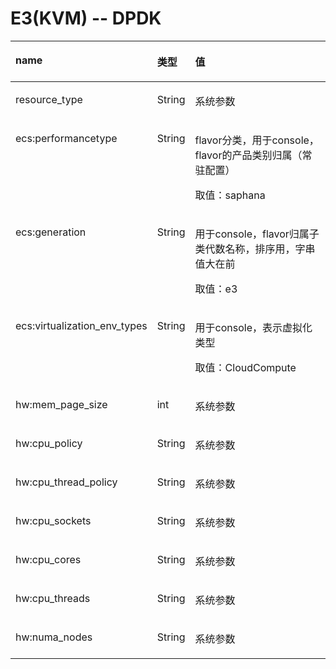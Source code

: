 # E3\(KVM\)     -- DPDK<a name="ZH-CN_TOPIC_0114103989"></a>

<a name="zh-cn_topic_0114079810_table51415138"></a>
<table><thead align="left"><tr id="zh-cn_topic_0114079810_row57385070"><th class="cellrowborder" valign="top" width="30.443159922928707%" id="mcps1.1.4.1.1"><p id="zh-cn_topic_0114079810_p17679057"><a name="zh-cn_topic_0114079810_p17679057"></a><a name="zh-cn_topic_0114079810_p17679057"></a>name</p>
</th>
<th class="cellrowborder" valign="top" width="9.441233140655106%" id="mcps1.1.4.1.2"><p id="zh-cn_topic_0114079810_p22717550"><a name="zh-cn_topic_0114079810_p22717550"></a><a name="zh-cn_topic_0114079810_p22717550"></a>类型</p>
</th>
<th class="cellrowborder" valign="top" width="60.115606936416185%" id="mcps1.1.4.1.3"><p id="zh-cn_topic_0114079810_p28182251"><a name="zh-cn_topic_0114079810_p28182251"></a><a name="zh-cn_topic_0114079810_p28182251"></a>值</p>
</th>
</tr>
</thead>
<tbody><tr id="zh-cn_topic_0114079810_row1060976"><td class="cellrowborder" valign="top" width="30.443159922928707%" headers="mcps1.1.4.1.1 "><p id="zh-cn_topic_0114079810_p18830246"><a name="zh-cn_topic_0114079810_p18830246"></a><a name="zh-cn_topic_0114079810_p18830246"></a>resource_type</p>
</td>
<td class="cellrowborder" valign="top" width="9.441233140655106%" headers="mcps1.1.4.1.2 "><p id="zh-cn_topic_0114079810_p48854964"><a name="zh-cn_topic_0114079810_p48854964"></a><a name="zh-cn_topic_0114079810_p48854964"></a>String</p>
</td>
<td class="cellrowborder" valign="top" width="60.115606936416185%" headers="mcps1.1.4.1.3 "><p id="zh-cn_topic_0114079810_p64938051"><a name="zh-cn_topic_0114079810_p64938051"></a><a name="zh-cn_topic_0114079810_p64938051"></a>系统参数</p>
</td>
</tr>
<tr id="zh-cn_topic_0114079810_row47571555"><td class="cellrowborder" valign="top" width="30.443159922928707%" headers="mcps1.1.4.1.1 "><p id="zh-cn_topic_0114079810_p28090709"><a name="zh-cn_topic_0114079810_p28090709"></a><a name="zh-cn_topic_0114079810_p28090709"></a>ecs:performancetype</p>
</td>
<td class="cellrowborder" valign="top" width="9.441233140655106%" headers="mcps1.1.4.1.2 "><p id="zh-cn_topic_0114079810_p60754972"><a name="zh-cn_topic_0114079810_p60754972"></a><a name="zh-cn_topic_0114079810_p60754972"></a>String</p>
</td>
<td class="cellrowborder" valign="top" width="60.115606936416185%" headers="mcps1.1.4.1.3 "><p id="zh-cn_topic_0114079810_p22205728"><a name="zh-cn_topic_0114079810_p22205728"></a><a name="zh-cn_topic_0114079810_p22205728"></a>flavor分类，用于console，flavor的产品类别归属（常驻配置）</p>
<p id="zh-cn_topic_0114079810_p65633828"><a name="zh-cn_topic_0114079810_p65633828"></a><a name="zh-cn_topic_0114079810_p65633828"></a>取值：saphana</p>
</td>
</tr>
<tr id="zh-cn_topic_0114079810_row53833544"><td class="cellrowborder" valign="top" width="30.443159922928707%" headers="mcps1.1.4.1.1 "><p id="zh-cn_topic_0114079810_p65549821"><a name="zh-cn_topic_0114079810_p65549821"></a><a name="zh-cn_topic_0114079810_p65549821"></a>ecs:generation</p>
</td>
<td class="cellrowborder" valign="top" width="9.441233140655106%" headers="mcps1.1.4.1.2 "><p id="zh-cn_topic_0114079810_p7935270"><a name="zh-cn_topic_0114079810_p7935270"></a><a name="zh-cn_topic_0114079810_p7935270"></a>String</p>
</td>
<td class="cellrowborder" valign="top" width="60.115606936416185%" headers="mcps1.1.4.1.3 "><p id="zh-cn_topic_0114079810_p38777132"><a name="zh-cn_topic_0114079810_p38777132"></a><a name="zh-cn_topic_0114079810_p38777132"></a>用于console，flavor归属子类代数名称，排序用，字串值大在前</p>
<p id="zh-cn_topic_0114079810_p13449869"><a name="zh-cn_topic_0114079810_p13449869"></a><a name="zh-cn_topic_0114079810_p13449869"></a>取值：e3</p>
</td>
</tr>
<tr id="zh-cn_topic_0114079810_row53939958"><td class="cellrowborder" valign="top" width="30.443159922928707%" headers="mcps1.1.4.1.1 "><p id="zh-cn_topic_0114079810_p7060460"><a name="zh-cn_topic_0114079810_p7060460"></a><a name="zh-cn_topic_0114079810_p7060460"></a>ecs:virtualization_env_types</p>
</td>
<td class="cellrowborder" valign="top" width="9.441233140655106%" headers="mcps1.1.4.1.2 "><p id="zh-cn_topic_0114079810_p35026424"><a name="zh-cn_topic_0114079810_p35026424"></a><a name="zh-cn_topic_0114079810_p35026424"></a>String</p>
</td>
<td class="cellrowborder" valign="top" width="60.115606936416185%" headers="mcps1.1.4.1.3 "><p id="zh-cn_topic_0114079810_p18568063"><a name="zh-cn_topic_0114079810_p18568063"></a><a name="zh-cn_topic_0114079810_p18568063"></a>用于console，表示虚拟化类型</p>
<p id="zh-cn_topic_0114079810_p32894845"><a name="zh-cn_topic_0114079810_p32894845"></a><a name="zh-cn_topic_0114079810_p32894845"></a>取值：CloudCompute</p>
</td>
</tr>
<tr id="zh-cn_topic_0114079810_row27618155"><td class="cellrowborder" valign="top" width="30.443159922928707%" headers="mcps1.1.4.1.1 "><p id="zh-cn_topic_0114079810_p22478116"><a name="zh-cn_topic_0114079810_p22478116"></a><a name="zh-cn_topic_0114079810_p22478116"></a>hw:mem_page_size</p>
</td>
<td class="cellrowborder" valign="top" width="9.441233140655106%" headers="mcps1.1.4.1.2 "><p id="zh-cn_topic_0114079810_p8788113"><a name="zh-cn_topic_0114079810_p8788113"></a><a name="zh-cn_topic_0114079810_p8788113"></a>int</p>
</td>
<td class="cellrowborder" valign="top" width="60.115606936416185%" headers="mcps1.1.4.1.3 "><p id="zh-cn_topic_0114079810_p40748571"><a name="zh-cn_topic_0114079810_p40748571"></a><a name="zh-cn_topic_0114079810_p40748571"></a>系统参数</p>
</td>
</tr>
<tr id="zh-cn_topic_0114079810_row31192822"><td class="cellrowborder" valign="top" width="30.443159922928707%" headers="mcps1.1.4.1.1 "><p id="zh-cn_topic_0114079810_p43590645"><a name="zh-cn_topic_0114079810_p43590645"></a><a name="zh-cn_topic_0114079810_p43590645"></a>hw:cpu_policy</p>
</td>
<td class="cellrowborder" valign="top" width="9.441233140655106%" headers="mcps1.1.4.1.2 "><p id="zh-cn_topic_0114079810_p41181381"><a name="zh-cn_topic_0114079810_p41181381"></a><a name="zh-cn_topic_0114079810_p41181381"></a>String</p>
</td>
<td class="cellrowborder" valign="top" width="60.115606936416185%" headers="mcps1.1.4.1.3 "><p id="zh-cn_topic_0114079810_p47357582"><a name="zh-cn_topic_0114079810_p47357582"></a><a name="zh-cn_topic_0114079810_p47357582"></a>系统参数</p>
</td>
</tr>
<tr id="zh-cn_topic_0114079810_row23565055"><td class="cellrowborder" valign="top" width="30.443159922928707%" headers="mcps1.1.4.1.1 "><p id="zh-cn_topic_0114079810_p29721263"><a name="zh-cn_topic_0114079810_p29721263"></a><a name="zh-cn_topic_0114079810_p29721263"></a>hw:cpu_thread_policy</p>
</td>
<td class="cellrowborder" valign="top" width="9.441233140655106%" headers="mcps1.1.4.1.2 "><p id="zh-cn_topic_0114079810_p58612075"><a name="zh-cn_topic_0114079810_p58612075"></a><a name="zh-cn_topic_0114079810_p58612075"></a>String</p>
</td>
<td class="cellrowborder" valign="top" width="60.115606936416185%" headers="mcps1.1.4.1.3 "><p id="zh-cn_topic_0114079810_p49957660"><a name="zh-cn_topic_0114079810_p49957660"></a><a name="zh-cn_topic_0114079810_p49957660"></a>系统参数</p>
</td>
</tr>
<tr id="zh-cn_topic_0114079810_row46965764"><td class="cellrowborder" valign="top" width="30.443159922928707%" headers="mcps1.1.4.1.1 "><p id="zh-cn_topic_0114079810_p46130559"><a name="zh-cn_topic_0114079810_p46130559"></a><a name="zh-cn_topic_0114079810_p46130559"></a>hw:cpu_sockets</p>
</td>
<td class="cellrowborder" valign="top" width="9.441233140655106%" headers="mcps1.1.4.1.2 "><p id="zh-cn_topic_0114079810_p45587811"><a name="zh-cn_topic_0114079810_p45587811"></a><a name="zh-cn_topic_0114079810_p45587811"></a>String</p>
</td>
<td class="cellrowborder" valign="top" width="60.115606936416185%" headers="mcps1.1.4.1.3 "><p id="zh-cn_topic_0114079810_p1625174"><a name="zh-cn_topic_0114079810_p1625174"></a><a name="zh-cn_topic_0114079810_p1625174"></a>系统参数</p>
</td>
</tr>
<tr id="zh-cn_topic_0114079810_row14626574"><td class="cellrowborder" valign="top" width="30.443159922928707%" headers="mcps1.1.4.1.1 "><p id="zh-cn_topic_0114079810_p43901854"><a name="zh-cn_topic_0114079810_p43901854"></a><a name="zh-cn_topic_0114079810_p43901854"></a>hw:cpu_cores</p>
</td>
<td class="cellrowborder" valign="top" width="9.441233140655106%" headers="mcps1.1.4.1.2 "><p id="zh-cn_topic_0114079810_p66389266"><a name="zh-cn_topic_0114079810_p66389266"></a><a name="zh-cn_topic_0114079810_p66389266"></a>String</p>
</td>
<td class="cellrowborder" valign="top" width="60.115606936416185%" headers="mcps1.1.4.1.3 "><p id="zh-cn_topic_0114079810_p8821459"><a name="zh-cn_topic_0114079810_p8821459"></a><a name="zh-cn_topic_0114079810_p8821459"></a>系统参数</p>
</td>
</tr>
<tr id="zh-cn_topic_0114079810_row12284267"><td class="cellrowborder" valign="top" width="30.443159922928707%" headers="mcps1.1.4.1.1 "><p id="zh-cn_topic_0114079810_p55501577"><a name="zh-cn_topic_0114079810_p55501577"></a><a name="zh-cn_topic_0114079810_p55501577"></a>hw:cpu_threads</p>
</td>
<td class="cellrowborder" valign="top" width="9.441233140655106%" headers="mcps1.1.4.1.2 "><p id="zh-cn_topic_0114079810_p66442792"><a name="zh-cn_topic_0114079810_p66442792"></a><a name="zh-cn_topic_0114079810_p66442792"></a>String</p>
</td>
<td class="cellrowborder" valign="top" width="60.115606936416185%" headers="mcps1.1.4.1.3 "><p id="zh-cn_topic_0114079810_p13157104"><a name="zh-cn_topic_0114079810_p13157104"></a><a name="zh-cn_topic_0114079810_p13157104"></a>系统参数</p>
</td>
</tr>
<tr id="zh-cn_topic_0114079810_row51305074"><td class="cellrowborder" valign="top" width="30.443159922928707%" headers="mcps1.1.4.1.1 "><p id="zh-cn_topic_0114079810_p62070345"><a name="zh-cn_topic_0114079810_p62070345"></a><a name="zh-cn_topic_0114079810_p62070345"></a>hw:numa_nodes</p>
</td>
<td class="cellrowborder" valign="top" width="9.441233140655106%" headers="mcps1.1.4.1.2 "><p id="zh-cn_topic_0114079810_p61642077"><a name="zh-cn_topic_0114079810_p61642077"></a><a name="zh-cn_topic_0114079810_p61642077"></a>String</p>
</td>
<td class="cellrowborder" valign="top" width="60.115606936416185%" headers="mcps1.1.4.1.3 "><p id="zh-cn_topic_0114079810_p26952341"><a name="zh-cn_topic_0114079810_p26952341"></a><a name="zh-cn_topic_0114079810_p26952341"></a>系统参数</p>
</td>
</tr>
</tbody>
</table>

